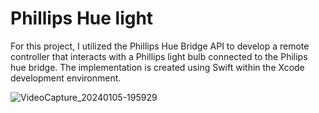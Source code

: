 # Phillips Hue light
For this project, I utilized the Phillips Hue Bridge API to develop a remote controller that interacts with a Phillips light bulb connected to the Philips hue bridge. 
The implementation is created using Swift within the Xcode development environment.

![VideoCapture_20240105-195929](https://github.com/SamuelIsTheName/MyProjects/assets/150144811/be4daaea-361c-484b-921d-ebd4ee17dc9f)
